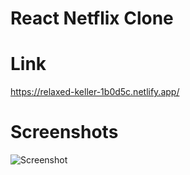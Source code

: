 # React Netflix Clone

# Link
https://relaxed-keller-1b0d5c.netlify.app/

# Screenshots
![Screenshot ](https://user-images.githubusercontent.com/68656122/127597656-a2881215-cdf6-41ab-b295-3837ff89f454.png)
